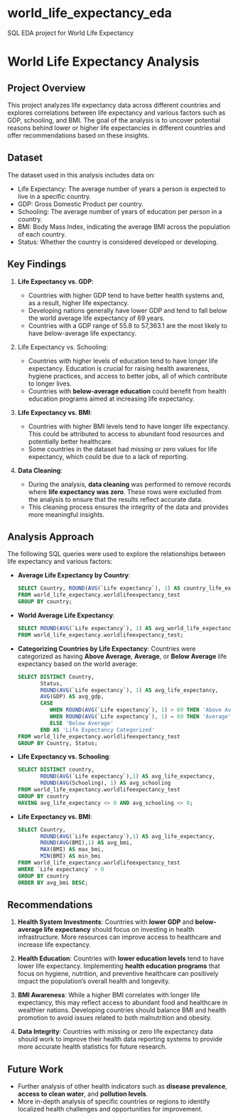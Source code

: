 # world_life_expectancy_eda
SQL EDA project for World Life Expectancy



# World Life Expectancy Analysis

## Project Overview

This project analyzes life expectancy data across different countries and explores correlations between life expectancy and various factors such as GDP, schooling, and BMI. The goal of the analysis is to uncover potential reasons behind lower or higher life expectancies in different countries and offer recommendations based on these insights.

## Dataset

The dataset used in this analysis includes data on:
- Life Expectancy: The average number of years a person is expected to live in a specific country.
- GDP: Gross Domestic Product per country.
- Schooling: The average number of years of education per person in a country.
- BMI: Body Mass Index, indicating the average BMI across the population of each country.
- Status: Whether the country is considered developed or developing.

## Key Findings

1. **Life Expectancy vs. GDP**:
   - Countries with higher GDP tend to have better health systems and, as a result, higher life expectancy. 
   - Developing nations generally have lower GDP and tend to fall below the world average life expectancy of 69 years.
   - Countries with a GDP range of 55.8 to 57,363.1 are the most likely to have below-average life expectancy.

2. Life Expectancy vs. Schooling:
   - Countries with higher levels of education tend to have longer life expectancy. Education is crucial for raising health awareness, hygiene practices, and access to better jobs, all of which contribute to longer lives.
   - Countries with **below-average education** could benefit from health education programs aimed at increasing life expectancy.

3. **Life Expectancy vs. BMI**:
   - Countries with higher BMI levels tend to have longer life expectancy. This could be attributed to access to abundant food resources and potentially better healthcare.
   - Some countries in the dataset had missing or zero values for life expectancy, which could be due to a lack of reporting.

4. **Data Cleaning**:
   - During the analysis, **data cleaning** was performed to remove records where **life expectancy was zero**. These rows were excluded from the analysis to ensure that the results reflect accurate data.
   - This cleaning process ensures the integrity of the data and provides more meaningful insights.

## Analysis Approach

The following SQL queries were used to explore the relationships between life expectancy and various factors:

- **Average Life Expectancy by Country**:
  ```sql
  SELECT Country, ROUND(AVG(`Life expectancy`), 1) AS country_life_expectancy
  FROM world_life_expectancy.worldlifeexpectancy_test
  GROUP BY country;
  ```

- **World Average Life Expectancy**:
  ```sql
  SELECT ROUND(AVG(`Life expectancy`), 1) AS avg_world_life_expectancy
  FROM world_life_expectancy.worldlifeexpectancy_test;
  ```

- **Categorizing Countries by Life Expectancy**:
  Countries were categorized as having **Above Average**, **Average**, or **Below Average** life expectancy based on the world average:
  ```sql
  SELECT DISTINCT Country, 
         Status,
         ROUND(AVG(`Life expectancy`), 1) AS avg_life_expectancy,
         AVG(GDP) AS avg_gdp,
         CASE 
            WHEN ROUND(AVG(`Life expectancy`), 1) > 69 THEN 'Above Average'
            WHEN ROUND(AVG(`Life expectancy`), 1) = 69 THEN 'Average'
            ELSE 'Below Average'
         END AS 'Life Expectancy Categorized'
  FROM world_life_expectancy.worldlifeexpectancy_test
  GROUP BY Country, Status;
  ```

- **Life Expectancy vs. Schooling**:
  ```sql
  SELECT DISTINCT country, 
         ROUND(AVG(`Life expectancy`),1) AS avg_life_expectancy, 
         ROUND(AVG(Schooling), 1) AS avg_schooling
  FROM world_life_expectancy.worldlifeexpectancy_test
  GROUP BY country
  HAVING avg_life_expectancy <> 0 AND avg_schooling <> 0;
  ```

- **Life Expectancy vs. BMI**:
  ```sql
  SELECT Country,
         ROUND(AVG(`Life expectancy`),1) AS avg_life_expectancy,
         ROUND(AVG(BMI),1) AS avg_bmi,
         MAX(BMI) AS max_bmi,
         MIN(BMI) AS min_bmi
  FROM world_life_expectancy.worldlifeexpectancy_test
  WHERE `Life expectancy` > 0
  GROUP BY country
  ORDER BY avg_bmi DESC;
  ```

## Recommendations

1. **Health System Investments**: Countries with **lower GDP** and **below-average life expectancy** should focus on investing in health infrastructure. More resources can improve access to healthcare and increase life expectancy.
   
2. **Health Education**: Countries with **lower education levels** tend to have lower life expectancy. Implementing **health education programs** that focus on hygiene, nutrition, and preventive healthcare can positively impact the population’s overall health and longevity.

3. **BMI Awareness**: While a higher BMI correlates with longer life expectancy, this may reflect access to abundant food and healthcare in wealthier nations. Developing countries should balance BMI and health promotion to avoid issues related to both malnutrition and obesity.

4. **Data Integrity**: Countries with missing or zero life expectancy data should work to improve their health data reporting systems to provide more accurate health statistics for future research.

## Future Work

- Further analysis of other health indicators such as **disease prevalence**, **access to clean water**, and **pollution levels**.
- More in-depth analysis of specific countries or regions to identify localized health challenges and opportunities for improvement.


